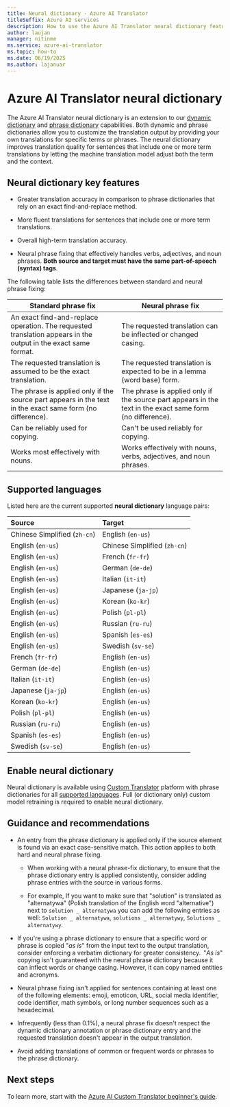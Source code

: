 ```yaml
---
title: Neural dictionary - Azure AI Translator
titleSuffix: Azure AI services
description: How to use the Azure AI Translator neural dictionary feature.
author: laujan
manager: nitinme
ms.service: azure-ai-translator
ms.topic: how-to
ms.date: 06/19/2025
ms.author: lajanuar
---
```


# Azure AI Translator neural dictionary

The Azure AI Translator neural dictionary is an extension to our [dynamic dictionary](use-dynamic-dictionary.md) and [phrase dictionary](../../custom-translator/concepts/dictionaries.md#phrase-dictionary) capabilities. Both dynamic and phrase dictionaries allow you to customize the translation output by providing your own translations for specific terms or phrases. The neural dictionary improves translation quality for sentences that include one or more term translations by letting the machine translation model adjust both the term and the context.

## Neural dictionary key features

* Greater translation accuracy in comparison to phrase dictionaries that rely on an exact find-and-replace method.

* More fluent translations for sentences that include one or more term translations.

* Overall high-term translation accuracy.

* Neural phrase fixing that effectively handles verbs, adjectives, and noun phrases. **Both source and target must have the same part-of-speech (syntax) tags**.

The following table lists the differences between standard and neural phrase fixing:

|Standard phrase fix | Neural phrase fix|
|--------------------|------------------
|An exact find-and-replace operation. The requested translation appears in the output in the exact same format. | The requested translation can be inflected or changed casing.|
|The requested translation is assumed to be the exact translation. |The requested translation is expected to be in a lemma (word base) form.|
|The phrase is applied only if the source part appears in the text in the exact same form (no difference). | The phrase is applied only if the source part appears in the text in the exact same form (no difference).|
|Can be reliably used for copying. | Can't be used reliably for copying.|
|Works most effectively with nouns. |Works effectively with nouns, verbs, adjectives, and noun phrases.|

## Supported languages

Listed here are the current supported **neural dictionary** language pairs:

|Source|Target|
|:----|:----|
|Chinese Simplified (`zh-cn`)|English (`en-us`)|
|English (`en-us`)|Chinese Simplified (`zh-cn`)|
|English (`en-us`)|French (`fr-fr`)|
|English (`en-us`)|German (`de-de`)|
|English (`en-us`)|Italian (`it-it`)|
|English (`en-us`)|Japanese (`ja-jp`)|
|English (`en-us`)|Korean (`ko-kr`)|
|English (`en-us`)|Polish (`pl-pl`)|
|English (`en-us`)|Russian (`ru-ru`)|
|English (`en-us`)|Spanish (`es-es`)|
|English (`en-us`)|Swedish (`sv-se`)|
|French (`fr-fr`)|English (`en-us`)|
|German (`de-de`)|English (`en-us`)|
|Italian (`it-it`)|English (`en-us`)|
|Japanese (`ja-jp`)|English (`en-us`)|
|Korean (`ko-kr`)|English (`en-us`)|
|Polish (`pl-pl`)|English (`en-us`)|
|Russian (`ru-ru`)|English (`en-us`)|
|Spanish (`es-es`)|English (`en-us`)|
|Swedish (`sv-se`)|English (`en-us`)|

## Enable neural dictionary

Neural dictionary is available using [Custom Translator](https://portal.customtranslator.azure.ai/) platform with phrase dictionaries for all [supported languages](#supported-languages). Full (or dictionary only) custom model retraining is required to enable neural dictionary.

## Guidance and recommendations

- An entry from the phrase dictionary is applied only if the source element is found via an exact case-sensitive match. This action applies to both hard and neural phrase fixing.

    * When working with a neural phrase-fix dictionary, to ensure that the phrase dictionary entry is applied consistently, consider adding phrase entries with the source in various forms.

    * For example, If you want to make sure that "solution" is translated as "alternatywa" (Polish translation of the English word "alternative") next to `solution _ alternatywa` you can add the following entries as well: `Solution _ alternatywa`, `solutions _ alternatywy`, `Solutions _ alternatywy`.

- If you're using a phrase dictionary to ensure that a specific word or phrase is copied "*as is*" from the input text to the output translation, consider enforcing a verbatim dictionary for greater consistency.  "*As is*" copying isn't guaranteed with the neural phrase dictionary because it can inflect words or change casing. However, it can copy named entities and acronyms.

- Neural phrase fixing isn't applied for sentences containing at least one of the following elements:  emoji, emoticon, URL, social media identifier, code identifier, math symbols, or long number sequences such as a hexadecimal.

- Infrequently (less than 0.1%), a neural phrase fix doesn't respect the dynamic dictionary annotation or phrase dictionary entry and the requested translation doesn't appear in the output translation.

- Avoid adding translations of common or frequent words or phrases to the phrase dictionary.

## Next steps

To learn more, start with the [Azure AI Custom Translator beginner's guide](../../custom-translator/beginners-guide.md).
